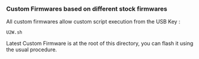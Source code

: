 ### Custom Firmwares based on different stock firmwares

All custom firmwares allow custom script execution from the USB Key :

    U2W.sh

Latest Custom Firmware is at the root of this directory, you can flash it using the usual procedure.